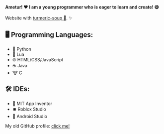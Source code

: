 #### Ametur! ❤️ I am a young programmer who is eager to learn and create! 😄

Website with [turmeric-soup 🍲](https://walpuerto.github.io/turmeric-soup/). ✨

## 🖥️ Programming Languages:
- 🐍 Python 
- 🌙 Lua
- 🌐 HTML/CSS/JavaScript
- ☕ Java
- 🐮 C

## 🛠️ IDEs:
- 🐝 MIT App Inventor 
- ⏹️ Roblox Studio
- 🤖 Android Studio

My old GitHub profile: [click me!](https://github.com/noob-undone)
